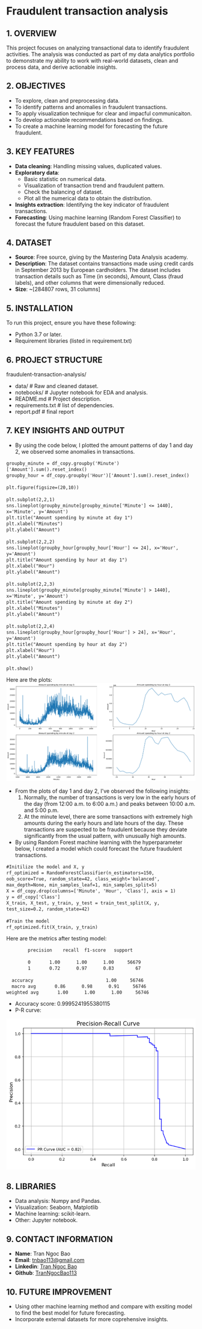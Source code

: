 # Fraudulent transaction analysis
## 1. OVERVIEW
This project focuses on analyzing transactional data to identify fraudulent activities. The analysis was conducted as part of my data analytics portfolio to demonstrate my ability to work with real-world datasets, clean and process data, and derive actionable insights.

## 2. OBJECTIVES
- To explore, clean and preprocessing data.
- To identify patterns and anomalies in fraudulent transactions.
- To apply visualization technique for clear and impacful communicaiton.
- To develop actionable recommendations based on findings.
- To create a machine learning model for forecasting the future fraudulent.

## 3. KEY FEATURES
- **Data cleaning**: Handling missing values, duplicated values.
- **Exploratory data**: 
  * Basic statistic on numerical data.
  * Visualization of transaction trend and fraudulent pattern.
  * Check the balancing of dataset.
  * Plot all the numerical data to obtain the distribution.
- **Insights extraction**: Identifying the key indicator of fraudulent transactions.
- **Forecasting**: Using machine learning (Random Forest Classifier) to forecast the future fraudulent based on this dataset.

## 4. DATASET
- **Source**: Free source, giving by the Mastering Data Analysis academy.
- **Description**: The dataset contains transactions made using credit cards in September 2013 by European cardholders. The dataset includes transaction details such as Time (in seconds), Amount, Class (fraud labels), and other columns that were dimensionally reduced.
- **Size**: ~[284807 rows, 31 columns]

## 5. INSTALLATION
To run this project, ensure you have these following:
- Python 3.7 or later.
- Requirement libraries (listed in requirement.txt)

## 6. PROJECT STRUCTURE
fraudulent-transaction-analysis/
- data/         # Raw and cleaned dataset.
- notebooks/ # Jupyter notebook for EDA and analysis.
- README.md # Project description.
- requirements.txt # list of dependencies.
- report.pdf # final report

## 7. KEY INSIGHTS AND OUTPUT
* By using the code below, I plotted the amount patterns of day 1 and day 2, we observed some anomalies in transactions.
```
groupby_minute = df_copy.groupby('Minute')['Amount'].sum().reset_index()
groupby_hour = df_copy.groupby('Hour')['Amount'].sum().reset_index()

plt.figure(figsize=(20,10))

plt.subplot(2,2,1)
sns.lineplot(groupby_minute[groupby_minute['Minute'] <= 1440], x='Minute', y='Amount')
plt.title("Amount spending by minute at day 1")
plt.xlabel("Minutes")
plt.ylabel("Amount")

plt.subplot(2,2,2)
sns.lineplot(groupby_hour[groupby_hour['Hour'] <= 24], x='Hour', y='Amount')
plt.title("Amount spending by hour at day 1")
plt.xlabel("Hour")
plt.ylabel("Amount")

plt.subplot(2,2,3)
sns.lineplot(groupby_minute[groupby_minute['Minute'] > 1440], x='Minute', y='Amount')
plt.title("Amount spending by minute at day 2")
plt.xlabel("Minutes")
plt.ylabel("Amount")

plt.subplot(2,2,4)
sns.lineplot(groupby_hour[groupby_hour['Hour'] > 24], x='Hour', y='Amount')
plt.title("Amount spending by hour at day 2")
plt.xlabel("Hour")
plt.ylabel("Amount")

plt.show()
```
Here are the plots:
![Amount pattern](https://raw.githubusercontent.com/TranNgocBao113/Fraudulent-transaction-detection/refs/heads/main/amount%20pattern.png)
* From the plots of day 1 and day 2, I've observed the following insights:
  1. Normally, the number of transactions is very low in the early hours of the day (from 12:00 a.m. to 6:00 a.m.) and peaks between 10:00 a.m. and 5:00 p.m.
  2. At the minute level, there are some transactions with extremely high amounts during the early hours and late hours of the day. These transactions are suspected to be fraudulent because they deviate significantly from the usual pattern, with unusually high amounts.
* By using Random Forest machine learning with the hyperparameter below, I created a model which could forecast the future fraudulent transactions.

```
#Initilize the model and X, y
rf_optimized = RandomForestClassifier(n_estimators=150, oob_score=True, random_state=42, class_weight='balanced', max_depth=None, min_samples_leaf=1, min_samples_split=5)
X = df_copy.drop(columns=['Minute', 'Hour', 'Class'], axis = 1)
y = df_copy['Class']
X_train, X_test, y_train, y_test = train_test_split(X, y, test_size=0.2, random_state=42)

#Train the model
rf_optimized.fit(X_train, y_train)
```
Here are the metrics after testing model:

            precision    recall  f1-score   support

            0       1.00      1.00      1.00     56679
            1       0.72      0.97      0.83        67

      accuracy                           1.00     56746
      macro avg       0.86      0.98      0.91     56746
    weighted avg       1.00      1.00      1.00     56746

* Accuracy score:  0.9995241955380115
* P-R curve:
  
![PR curve](https://raw.githubusercontent.com/TranNgocBao113/Fraudulent-transaction-detection/refs/heads/main/pr%20curve.png)
## 8. LIBRARIES
- Data analysis: Numpy and Pandas.
- Visualization: Seaborn, Matplotlib
- Machine learning: scikit-learn.
- Other: Jupyter notebook.

## 9. CONTACT INFORMATION
- **Name**: Tran Ngoc Bao
- **Email**: tnbao113@gmail.com
- **Linkedin**: [Tran Ngoc Bao](https://www.linkedin.com/in/tr%E1%BA%A7n-ng%E1%BB%8Dc-b%E1%BA%A3o-640796236/)
- **Github**: [TranNgocBao113](https://github.com/TranNgocBao113)

## 10. FUTURE IMPROVEMENT
- Using other machine learning method and compare with exsiting model to find the best model for future forecasting.
- Incorporate external datasets for more coprehensive insights.
